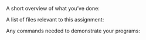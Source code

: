 A short overview of what you’ve done:

A list of files relevant to this assignment:

Any commands needed to demonstrate your programs:
